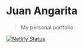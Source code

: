 # Juan Angarita

> My personal portfolio

[![Netlify Status](https://api.netlify.com/api/v1/badges/bd69c6cc-a290-4567-a131-6680cade83ff/deploy-status)](https://app.netlify.com/sites/focused-wright-eada55/deploys)
